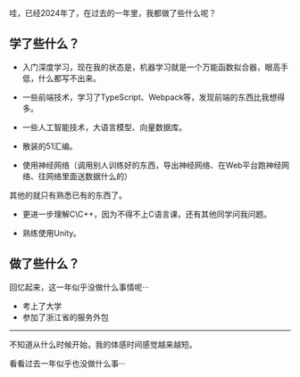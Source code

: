 哇，已经2024年了，在过去的一年里，我都做了些什么呢？



## 学了些什么？



- 入门深度学习，现在我的状态是，机器学习就是一个万能函数拟合器，眼高手低，什么都写不出来。

- 一些前端技术，学习了TypeScript、Webpack等，发现前端的东西比我想得多。

- 一些人工智能技术，大语言模型、向量数据库。

- 散装的51汇编。
  
- 使用神经网络（调用别人训练好的东西，导出神经网络、在Web平台跑神经网络、往网络里面送数据什么的）
  
  

其他的就只有熟悉已有的东西了。



- 更进一步理解C\C++，因为不得不上C语言课，还有其他同学问我问题。

- 熟练使用Unity。
  
  

## 做了些什么？

回忆起来，这一年似乎没做什么事情呢···

- 考上了大学
- 参加了浙江省的服务外包



----



不知道从什么时候开始，我的体感时间感觉越来越短。

看看过去一年似乎也没做什么事···
